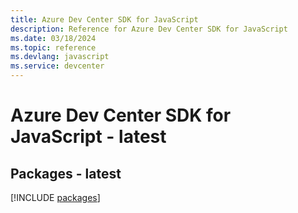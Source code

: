 ```yaml
---
title: Azure Dev Center SDK for JavaScript
description: Reference for Azure Dev Center SDK for JavaScript
ms.date: 03/18/2024
ms.topic: reference
ms.devlang: javascript
ms.service: devcenter
---
```

# Azure Dev Center SDK for JavaScript - latest
## Packages - latest
[!INCLUDE [packages](dev-center-index.md)]
